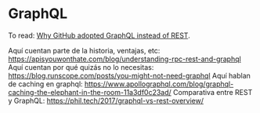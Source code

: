 # GraphQL

To read: [Why GitHub adopted GraphQL instead of REST](https://github.blog/2016-09-14-the-github-graphql-api/).

Aquí cuentan parte de la historia, ventajas, etc: https://apisyouwonthate.com/blog/understanding-rpc-rest-and-graphql
Aquí cuentan por qué quizás no lo necesitas: https://blog.runscope.com/posts/you-might-not-need-graphql
Aquí hablan de caching en graphql: https://www.apollographql.com/blog/graphql-caching-the-elephant-in-the-room-11a3df0c23ad/
Comparativa entre REST y GraphQL: https://phil.tech/2017/graphql-vs-rest-overview/
